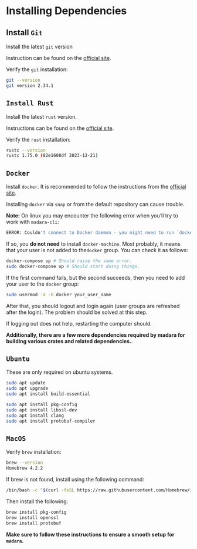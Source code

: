 # Installing Dependencies

## Install `Git`

Install the latest `git` version

Instruction can be found on the [official site](https://git-scm.com/book/en/v2/Getting-Started-Installing-Git).

Verify the `git` installation:

```bash
git --version
git version 2.34.1
```

## `Install Rust`

Install the latest `rust` version.

Instructions can be found on the [official site](https://www.rust-lang.org/tools/install).

Verify the `rust` installation:

```bash
rustc --version
rustc 1.75.0 (82e1608df 2023-12-21)
```

## `Docker`

Install `docker`. It is recommended to follow the instructions from the
[official site](https://docs.docker.com/install/).

Installing `docker` via `snap` or from the default repository can cause trouble.

**Note:** On linux you may encounter the following error when you’ll try to work with `madara-cli`:

```bash
ERROR: Couldn't connect to Docker daemon - you might need to run `docker-machine start default`.
```

If so, you **do not need** to install `docker-machine`. Most probably, it means that your user is not added to
the`docker` group. You can check it as follows:

```bash
docker-compose up # Should raise the same error.
sudo docker-compose up # Should start doing things.
```

If the first command fails, but the second succeeds, then you need to add your user to the `docker` group:

```bash
sudo usermod -a -G docker your_user_name
```

After that, you should logout and login again (user groups are refreshed after the login). The problem should be
solved at this step.

If logging out does not help, restarting the computer should.

**Additionally, there are a few more dependencies required by madara for building various crates and related dependencies.**.

## `Ubuntu`

These are only required on ubuntu systems.

```bash
sudo apt update
sudo apt upgrade
sudo apt install build-essential

sudo apt install pkg-config
sudo apt install libssl-dev
sudo apt install clang
sudo apt install protobuf-compiler
```

## `MacOS`

Verify `brew` installation:

```bash
brew --version
Homebrew 4.2.2
```

If brew is not found, install using the following command:

```bash
/bin/bash -c "$(curl -fsSL https://raw.githubusercontent.com/Homebrew/install/HEAD/install.sh)"
```

Then install the following:

```bash
brew install pkg-config
brew install openssl
brew install protobuf
```

**Make sure to follow these instructions to ensure a smooth setup for `madara`.**

